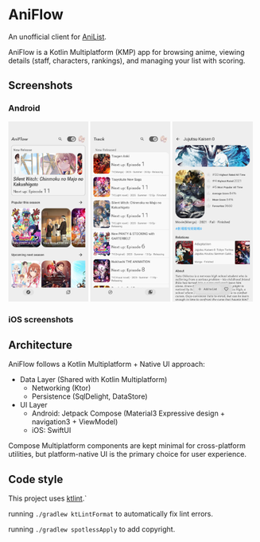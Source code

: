 # AniFlow

An unofficial client for [AniList](https://anilist.co/home).

AniFlow is a Kotlin Multiplatform (KMP) app for browsing anime, viewing details (staff, characters, rankings), and managing your list with scoring.


## Screenshots

### Android

<p float="left">
  <img src="androidApp/screenshot/Home.png" width="32%" />
  <img src="androidApp/screenshot/Track.png" width="32%" />
  <img src="androidApp/screenshot/Detail.png" width="32%" />
</p>

### iOS screenshots


## Architecture
AniFlow follows a Kotlin Multiplatform + Native UI approach:
 - Data Layer (Shared with Kotlin Multiplatform)
   - Networking (Ktor)
   - Persistence (SqlDelight, DataStore)
 - UI Layer
   - Android: Jetpack Compose (Material3 Expressive design + navigation3 + ViewModel)
   - iOS: SwiftUI

Compose Multiplatform components are kept minimal for cross-platform utilities, but platform-native UI is the primary choice for user experience.

## Code style

This project uses [ktlint](https://github.com/pinterest/ktlint).`

running `./gradlew ktLintFormat` to automatically fix lint errors.

running `./gradlew spotlessApply` to add copyright.